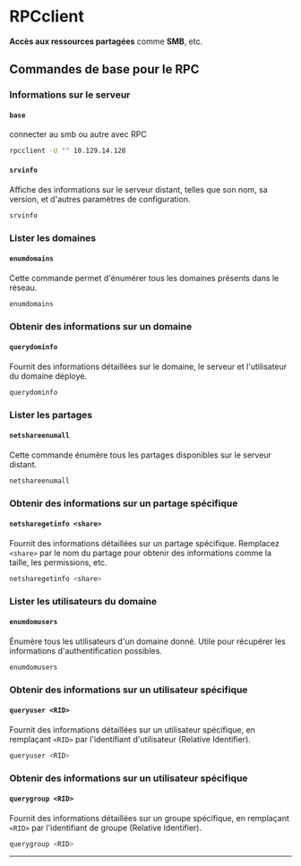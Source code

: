 
# RPCclient

**Accès aux ressources partagées** comme **SMB**, etc.

## Commandes de base pour le RPC

### **Informations sur le serveur**

#### `base`
connecter au smb ou autre avec RPC

```bash
rpcclient -U "" 10.129.14.128
```

#### `srvinfo`
Affiche des informations sur le serveur distant, telles que son nom, sa version, et d'autres paramètres de configuration.

```bash
srvinfo
```

### **Lister les domaines**

#### `enumdomains`
Cette commande permet d'énumérer tous les domaines présents dans le réseau.

```bash
enumdomains
```

### **Obtenir des informations sur un domaine**

#### `querydominfo`
Fournit des informations détaillées sur le domaine, le serveur et l'utilisateur du domaine déployé.

```bash
querydominfo
```

### **Lister les partages**

#### `netshareenumall`
Cette commande énumère tous les partages disponibles sur le serveur distant.

```bash
netshareenumall
```

### **Obtenir des informations sur un partage spécifique**

#### `netsharegetinfo <share>`
Fournit des informations détaillées sur un partage spécifique. Remplacez `<share>` par le nom du partage pour obtenir des informations comme la taille, les permissions, etc.

```bash
netsharegetinfo <share>
```

### **Lister les utilisateurs du domaine**

#### `enumdomusers`
Énumère tous les utilisateurs d'un domaine donné. Utile pour récupérer les informations d'authentification possibles.

```bash
enumdomusers
```

### **Obtenir des informations sur un utilisateur spécifique**

#### `queryuser <RID>`
Fournit des informations détaillées sur un utilisateur spécifique, en remplaçant `<RID>` par l'identifiant d'utilisateur (Relative Identifier).

```bash
queryuser <RID>
```

### **Obtenir des informations sur un utilisateur spécifique**

#### `querygroup <RID>`
Fournit des informations détaillées sur un groupe spécifique, en remplaçant `<RID>` par l'identifiant de groupe (Relative Identifier).

```bash
querygroup <RID>
```

---

